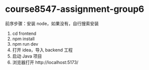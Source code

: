 # course8547-assignment-group6

前序步骤：安装 node，如果没有，自行搜索安装

1. cd frontend
2. npm install
3. npm run dev
4. 打开 idea，导入 backend 工程
5. 启动 Java 项目
6. 浏览器打开 http://localhost:5173/

